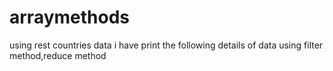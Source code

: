 # arraymethods
using rest countries data i have print the following details of data using filter method,reduce method
